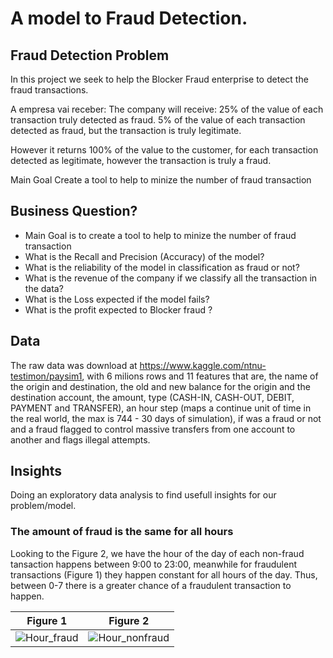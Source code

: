 # A model to Fraud Detection.

## Fraud Detection Problem

In this project we seek to help the Blocker Fraud enterprise to detect the fraud transactions.

A empresa vai receber: The company will receive: 25% of the value of each transaction truly detected as fraud. 5% of the value of each transaction detected as fraud, but the transaction is truly legitimate.

However it returns 100% of the value to the customer, for each transaction detected as legitimate, however the transaction is truly a fraud.

Main Goal Create a tool to help to minize the number of fraud transaction

## Business Question?

- Main Goal is to create a tool to help to minize the number of fraud transaction
- What is the Recall and Precision (Accuracy) of the model?
- What is the reliability of the model in classification as fraud or not?
- What is the revenue of the company if we classify all the transaction in the data?
- What is the Loss expected if the model fails?
- What is the profit expected to Blocker fraud ?

## Data

The raw data was download at https://www.kaggle.com/ntnu-testimon/paysim1, with 6 milions rows and 11 features that are, the name of the origin and destination, the old and new balance for the origin and the destination account, the amount, type (CASH-IN, CASH-OUT, DEBIT, PAYMENT and TRANSFER), an hour step (maps a continue unit of time in the real world, the max is 744 - 30 days of simulation), if was a fraud or not and a fraud flagged to control massive transfers from one account to another and flags illegal attempts.

 ## Insights
 Doing an exploratory data analysis to find usefull insights for our problem/model.
 
 ### The amount of fraud is the same for all hours
Looking to the Figure 2, we have the hour of the day of each non-fraud tansaction happens between 9:00 to 23:00, meanwhile for fraudulent transactions (Figure 1) they happen constant for all hours of the day. Thus, between 0-7 there is a greater chance of a fraudulent transaction to happen.

Figure 1                   | Figure 2
:-------------------------:|:-------------------------:
![Hour_fraud](https://user-images.githubusercontent.com/11478711/106042641-18bba180-60bc-11eb-8a89-d339e06a4820.png) | ![Hour_nonfraud](https://user-images.githubusercontent.com/11478711/106042743-3ab52400-60bc-11eb-976d-699506dfda1a.png)
